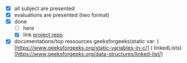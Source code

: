 - [x] all subject are presented
- [x] evaluations are presented (two format)
- [x] done
  - [ ] here
  - [x] link [project repo](https://github.com/mohaslimani/GET_Next_Line)
- [x] documentations/top ressources geeksforgeeks(static var. )[https://www.geeksforgeeks.org/static-variables-in-c/] ( linkedLists)[https://www.geeksforgeeks.org/data-structures/linked-list/]
